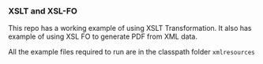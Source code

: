 ### XSLT and XSL-FO ###

This repo has a working example of using XSLT Transformation.
It also has example of using XSL FO to generate PDF from XML data.

All the example files required to run are in the classpath folder `xmlresources`
